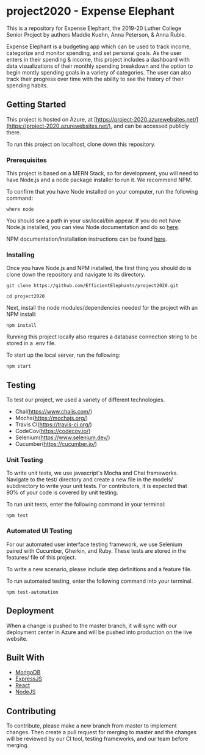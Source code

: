# project2020 - Expense Elephant
This is a repository for Expense Elephant, the 2019-20 Luther College Senior Project by authors Maddie Kuehn, Anna Peterson, &amp; Anna Ruble. 

Expense Elephant is a budgeting app which can be used to track income, categorize and monitor spending, and set personal goals. As the user enters in their spending &amp; income, this project includes a dashboard with data visualizations of their monthly spending breakdown and the option to begin montly spending goals in a variety of categories. The user can also track their progress over time with the ability to see the history of their spending habits. 

## Getting Started

This project is hosted on Azure, at [https://project-2020.azurewebsites.net/](https://project-2020.azurewebsites.net/), and can be accessed publicly there.

To run this project on localhost, clone down this repository.

### Prerequisites

This project is based on a MERN Stack, so for development, you will need to have Node.js and a node package installer to run it. We recommend NPM.

To confirm that you have Node installed on your computer, run the following command:
```
where node
```
You should see a path in your usr/local/bin appear. If you do not have Node.js installed, you can view Node documentation and do so [here](https://nodejs.org/en/download/).

NPM documentation/installation instructions can be found [here](https://www.npmjs.com/get-npm). 

### Installing

Once you have Node.js and NPM installed, the first thing you should do is clone down the repository and navigate to its directory.

``` git clone https://github.com/EfficientElephants/project2020.git ```

``` cd project2020 ```

Next, install the node modules/dependencies needed for the project with an NPM install: 

```npm install ```

Running this project locally also requires a database connection string to be stored in a .env file.

To start up the local server, run the following: 

```npm start```

## Testing

To test our project, we used a variety of different technologies.
* Chai(https://www.chaijs.com/)
* Mocha(https://mochajs.org/)
* Travis CI(https://travis-ci.org/)
* CodeCov(https://codecov.io/)
* Selenium(https://www.selenium.dev/)
* Cucumber(https://cucumber.io/)

### Unit Testing

To write unit tests, we use javascript's Mocha and Chai frameworks. Navigate to the test/ directory and create a new file in the models/ subdirectory to write your unit tests. For contributors, it is expected that 90% of your code is covered by unit testing.

To run unit tests, enter the following command in your terminal:
```
npm test
```

### Automated UI Testing

For our automated user interface testing framework, we use Selenium paired with Cucumber, Gherkin, and Ruby. These tests are stored in the features/ file of this project. 

To write a new scenario, please include step definitions and a feature file. 

To run automated testing, enter the following command into your terminal.
```
npm test-automation
```

## Deployment

When a change is pushed to the master branch, it will sync with our deployment center in Azure and will be pushed into production on the live website.

## Built With

* [MongoDB](https://www.mongodb.com/)
* [ExpressJS](https://expressjs.com/)
* [React](https://reactjs.org/)
* [NodeJS](https://nodejs.org/en/)

## Contributing

To contribute, please make a new branch from master to implement changes. Then create a pull request for merging to master and the changes will be reviewed by our CI tool, testing frameworks, and our team before merging.